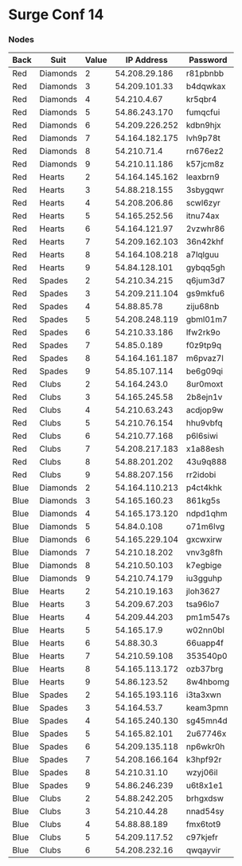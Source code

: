 # Surge Conf 14### Nodes|Back|Suit|Value|IP Address|Password||----|----|-----|----------|--------||Red|Diamonds|2|54.208.29.186|r81pbnbb|Red|Diamonds|3|54.209.101.33|b4dqwkax|Red|Diamonds|4|54.210.4.67|kr5qbr4|Red|Diamonds|5|54.86.243.170|fumqcfui|Red|Diamonds|6|54.209.226.252|kdbn9hjx|Red|Diamonds|7|54.164.182.175|lvh9p78t|Red|Diamonds|8|54.210.71.4|rn676ez2|Red|Diamonds|9|54.210.11.186|k57jcm8z|Red|Hearts|2|54.164.145.162|leaxbrn9|Red|Hearts|3|54.88.218.155|3sbygqwr|Red|Hearts|4|54.208.206.86|scwl6zyr|Red|Hearts|5|54.165.252.56|itnu74ax|Red|Hearts|6|54.164.121.97|2vzwhr86|Red|Hearts|7|54.209.162.103|36n42khf|Red|Hearts|8|54.164.108.218|a7lqlguu|Red|Hearts|9|54.84.128.101|gybqq5gh|Red|Spades|2|54.210.34.215|q6jum3d7|Red|Spades|3|54.209.211.104|gs9mkfu6|Red|Spades|4|54.88.85.78|ziju68nb|Red|Spades|5|54.208.248.119|gbml01m7|Red|Spades|6|54.210.33.186|lfw2rk9o|Red|Spades|7|54.85.0.189|f0z9tp9q|Red|Spades|8|54.164.161.187|m6pvaz7l|Red|Spades|9|54.85.107.114|be6g09qi|Red|Clubs|2|54.164.243.0|8ur0moxt|Red|Clubs|3|54.165.245.58|2b8ejn1v|Red|Clubs|4|54.210.63.243|acdjop9w|Red|Clubs|5|54.210.76.154|hhu9vbfq|Red|Clubs|6|54.210.77.168|p6l6siwi|Red|Clubs|7|54.208.217.183|x1a88esh|Red|Clubs|8|54.88.201.202|43u9q888|Red|Clubs|9|54.88.207.156|rr2idobi|Blue|Diamonds|2|54.164.110.213|p4ct4khk|Blue|Diamonds|3|54.165.160.23|861kg5s|Blue|Diamonds|4|54.165.173.120|ndpd1qhm|Blue|Diamonds|5|54.84.0.108|o71m6lvg|Blue|Diamonds|6|54.165.229.104|gxcwxirw|Blue|Diamonds|7|54.210.18.202|vnv3g8fh|Blue|Diamonds|8|54.210.50.103|k7egbige|Blue|Diamonds|9|54.210.74.179|iu3gguhp|Blue|Hearts|2|54.210.19.163|jloh3627|Blue|Hearts|3|54.209.67.203|tsa96lo7|Blue|Hearts|4|54.209.44.203|pm1m547s|Blue|Hearts|5|54.165.17.9|w02nn0bl|Blue|Hearts|6|54.88.30.3|66uapp4f|Blue|Hearts|7|54.210.59.108|353540p0|Blue|Hearts|8|54.165.113.172|ozb37brg|Blue|Hearts|9|54.86.123.52|8w4hbomg|Blue|Spades|2|54.165.193.116|i3ta3xwn|Blue|Spades|3|54.164.53.7|keam3pmn|Blue|Spades|4|54.165.240.130|sg45mn4d|Blue|Spades|5|54.165.82.101|2u67746x|Blue|Spades|6|54.209.135.118|np6wkr0h|Blue|Spades|7|54.208.166.164|k3hpf92r|Blue|Spades|8|54.210.31.10|wzyj06il|Blue|Spades|9|54.86.246.239|u6t8x1e1|Blue|Clubs|2|54.88.242.205|brhgxdsw|Blue|Clubs|3|54.210.44.28|nnad54sy|Blue|Clubs|4|54.88.88.189|fmx6tot9|Blue|Clubs|5|54.209.117.52|c97kjefr|Blue|Clubs|6|54.208.232.16|qwqayvir